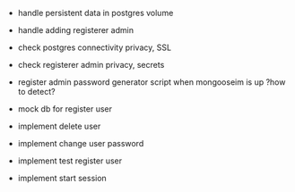 - handle persistent data in postgres volume
- handle adding registerer admin
- check postgres connectivity privacy, SSL
- check registerer admin privacy, secrets
- register admin password generator script when mongooseim is up ?how to detect?

- mock db for register user
- implement delete user
- implement change user password
- implement test register user
- implement start session
